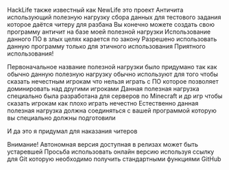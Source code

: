 HackLife также известный как NewLife это проект Античита использующий полезную нагрузку сбора данных для тестового задания которое даётся читеру для разбана
Вы конечно можете создать свою программу античит на базе моей полезной нагрузки
Использование данного ПО в злых целях карается по закону
Разрешено использовать данную программу только для этичного использования
Приятного использования!

Первоначальное название полезной нагрузки было придумано так как обычно данную полезную нагрузку обычно используют для того чтобы сказать нечестным игрокам что нельзя играть с ПО которое позволяет доминировать над другими игроками
Данная полезная нагрузка специально была разработана для серверов по Minecraft и др игр чтобы сказать игрокам как плохо играть нечестно
Естественно данная полезная нагрузка должна соединяться с вашей программой которую вы специально должны подготовили

И да это я придумал для наказания читеров

Внимание! Автономная версия доступная в релизах может быть устаревшей
Просьба использовать онлайн версию используя ссылку для Git которую необходимо получить стандартными функциями GitHub